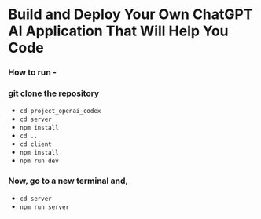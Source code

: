 # Build and Deploy Your Own ChatGPT AI Application That Will Help You Code
### How to run -
### git clone the repository 
- ```cd project_openai_codex```
- ```cd server```
- ```npm install ```
- ```cd ..```
- ```cd client```
- ```npm install```
- ```npm run dev```
### Now, go to a new terminal and, 
- ```cd server```
- ```npm run server```
